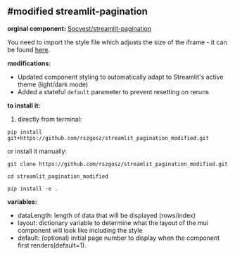 #modified streamlit-pagination
---
<b>orginal component:</b> [Socvest/streamlit-pagination](https://github.com/Socvest/streamlit-pagination.git)

You need to import the style file which adjusts the size of the iframe - it can be found [here](https://github.com/Socvest/streamlit-pagination/tree/main/streamlit_pagination).

<b>modifications:</b> 
- Updated component styling to automatically adapt to Streamlit's active theme (light/dark mode)
- Added a stateful `default` parameter to prevent resetting on reruns

<b>to install it:</b>
1. directly from terminal:
```
pip install git+https://github.com/rszgosz/streamlit_pagination_modified.git
```
or install it manually:
```
git clone https://github.com/rszgosz/streamlit_pagination_modified.git
```
```
cd streamlit_pagination_modified
```
```
pip install -e .
```

<b>variables:</b>
- dataLength: length of data that will be displayed (rows/index)
- layout: dictionary variable to determine what the layout of the mui component will look like including the style
- default: (optional) initial page number to display when the component first renders(default=1).

